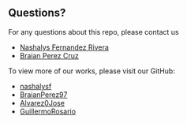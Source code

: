 ## Questions?

For any questions about this repo, please contact us

- [Nashalys Fernandez Rivera](mailto:nashalysf@gmail.com)
- [Braian Perez Cruz](mailto:bsj2025@hotmail.com)

To view more of our works, please visit our GitHub:

- [nashalysf](https://github.com/nashalysf)
- [BraianPerez97](https://github.com/BraianPerez97)
- [Alvarez0Jose](https://github.com/Alvarez0Jose)
- [GuillermoRosario](https://github.com/GuillermoRosario)
